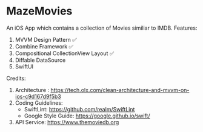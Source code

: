 # MazeMovies
An iOS App which contains a collection of Movies similiar to IMDB.
Features:
  1) MVVM Design Pattern ✅
  2) Combine Framework ✅
  3) Compositional CollectionView Layout ✅
  4) Diffable DataSource
  5) SwiftUI
  


Credits:
  1) Architecture : https://tech.olx.com/clean-architecture-and-mvvm-on-ios-c9d167d9f5b3
  2) Coding Guidelines: 
     * SwiftLint:  https://github.com/realm/SwiftLint
     * Google Style Guide: https://google.github.io/swift/
  3) API Service: https://www.themoviedb.org
